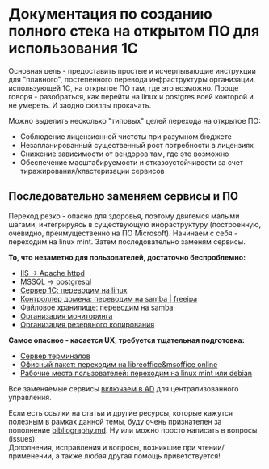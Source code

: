 # Документация по созданию полного стека на открытом ПО для использования 1С

Основная цель - предоставить простые и исчерпывающие инструкции для "плавного", постепенного перевода инфраструктуры организации, использующей 1С, на открытое ПО там, где это возможно. Проще говоря - разобраться, как перейти на linux и postgres всей конторой и не умереть. И заодно скиллы прокачать.

Можно выделить несколько "типовых" целей перехода на открытое ПО:
- Соблюдение лицензионной чистоты при разумном бюджете
- Незапланированный существенный рост потребности в лицензиях
- Снижение зависимости от вендоров там, где это возможно
- Обеспечение масштабируемости и отказоустойчивости за счет тиражирования/кластеризации сервисов

## Последовательно заменяем сервисы и ПО  
Переход резко - опасно для здоровья, поэтому двигемся малыми шагами, интегрируясь в существующую инфраструктуру (построенную, очевидно, преимущественно на ПО Microsoft). Начинаем с себя - переходим на linux mint. Затем последовательно заменям сервисы.

**То, что незаметно для пользователей, достаточно беспроблемно:**
- [IIS -> Apache httpd](apache.md)  
- [MSSQL -> postgresql](postgresql.md)  
- [Сервер 1С: переводим на linux](1c-on-linux.md)  
- [Контроллер домена: переводим на samba | freeipa](ad.md)  
- [Файловое хранилище: переводим на samba](samba.md)
- [Организация мониторинга](monitoring.md)  
- [Организация резервного копирования](backups.md)  


**Самое опасное - касается UX, требуется тщательная подготовка:**
- [Сервер терминалов](rdp-server.md)
- [Офисный пакет: переходим на libreoffice&msoffice online](office.md)
- [Рабочие места пользователей: переходим на linux mint или debian](workstations.md)

Все заменяемые сервисы [включаем в AD](ad.md) для централизованного управления.

Если есть ссылки на статьи и другие ресурсы, которые кажутся полезным в рамках данной темы, буду очень признателен за пополнение [bibliography.md](bibliography.md). Ну или можно просто написать в вопросы (issues).  
Дополнения, исправления и вопросы, возникшие при чтении/применении, а также любая другая помощь приветствуется!
